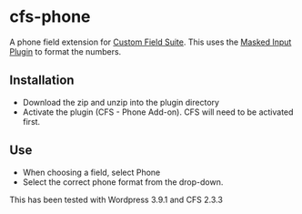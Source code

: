 cfs-phone
=========

A phone field extension for [Custom Field Suite](https://uproot.us/). This uses the [Masked Input Plugin](http://digitalbush.com/projects/masked-input-plugin) to format the numbers.

## Installation
* Download the zip and unzip into the plugin directory
* Activate the plugin (CFS - Phone Add-on). CFS will need to be activated first.

## Use
* When choosing a field, select Phone
* Select the correct phone format from the drop-down.

This has been tested with Wordpress 3.9.1 and CFS 2.3.3
